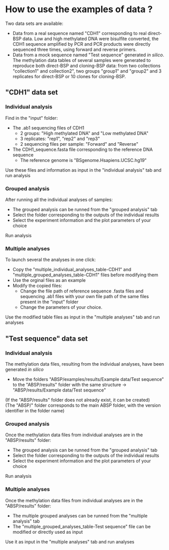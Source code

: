 # How to use the examples of data ?

Two data sets are available:
* Data from a real sequence named "CDH1" corresponding to real direct-BSP data. Low and high methylated DNA were bisulfite converted, the CDH1 sequence amplified by PCR and PCR products were directly sequenced three times, using forward and reverse primers.
* Data from a mock sequence named "Test sequence" generated *in silico*. The methylation data tables of several samples were generated to reproduce both direct-BSP and cloning-BSP data: from two collections "collection1" and collection2", two groups "group1" and "group2" and 3 replicates for direct-BSP or 10 clones for cloning-BSP.


## "CDH1" data set

### Individual analysis 
Find in the "input" folder: 
* The .ab1 sequencing files of CDH1  
    + 2 groups: "High methylated DNA" and "Low methylated DNA"  
    + 3 replicates: "rep1", "rep2" and "rep3"  
    + 2 sequencing files per sample: "Forward" and "Reverse"  
* The CDH1_sequence.fasta file corresponding to the reference DNA sequence  
    + The reference genome is "BSgenome.Hsapiens.UCSC.hg19"   
  
Use these files and information as input in the "individual analysis" tab and run analysis   

### Grouped analysis 
After running all the individual analyses of samples:  
* The grouped analysis can be runned from the "grouped analysis" tab  
* Select the folder corresponding to the outputs of the individual results  
* Select the experiment information and the plot parameters of your choice  
  
Run analysis

### Multiple analyses
To launch several the analyses in one click:
* Copy the "multiple_individual_analyses_table-CDH1" and "multiple_grouped_analyses_table-CDH1" files before modifying them
* Use the orginal files as an example
* Modify the copied files:  
    + Change the file path of reference sequence .fasta files and sequencing .ab1 files with your own file path of the same files present in the "input" folder
    + Change the parameters of your choice.   
  
Use the modified table files as input in the "multiple analyses" tab and run analyses


## "Test sequence" data set

### Individual analysis  
The methylation data files, resulting from the individual analyses, have been generated *in silico* 
* Move the folders 
"ABSP/examples/results/Example data/Test sequence" to the "ABSP/results" folder with the same structure 
-> "ABSP/results/Example data/Test sequence"  
  
(If the "ABSP/results" folder does not already exist, it can be created)   
(The "ABSP/" folder corresponds to the main ABSP folder, with the version identifier in the folder name)  

### Grouped analysis  
Once the methylation data files from individual analyses are in the "ABSP/results" folder:
* The grouped analysis can be runned from the "grouped analysis" tab
* Select the folder corresponding to the outputs of the individual results 
* Select the experiment information and the plot parameters of your choice  
  
Run analysis

### Multiple analyses  
Once the methylation data files from individual analyses are in the "ABSP/results" folder:
* The multiple grouped analyses can be runned from the "multiple analysis" tab
* The "multiple_grouped_analyses_table-Test sequence" file can be modified or directly used as input  
  
Use it as input in the "multiple analyses" tab and run analyses
